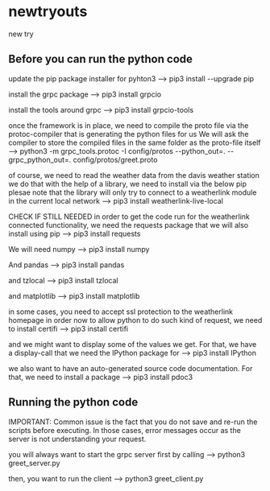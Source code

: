 # newtryouts
new try

Before you can run the python code
-----------------------------------

update the pip package installer for pyhton3
--> pip3 install --upgrade pip

install the grpc package
--> pip3 install grpcio

install the tools around grpc
--> pip3 install grpcio-tools

once the framework is in place, we need to compile the proto file via the protoc-compiler that is generating the python files for us
We will ask the compiler to store the compiled files in the same folder as the proto-file itself
--> python3 -m grpc_tools.protoc -I config/protos --python_out=. --grpc_python_out=. config/protos/greet.proto

of course, we need to read the weather data from the davis weather station
we do that with the help of a library, we need to install via the below pip
plesae note that the library will only try to connect to a weatherlink module in the current local network
--> pip3 install weatherlink-live-local

CHECK IF STILL NEEDED
in order to get the code run for the weatherlink connected functionality, we need the requests package that we will also install using pip
--> pip3 install requests

We will need numpy
--> pip3 install numpy

And pandas
--> pip3 install pandas

and tzlocal
--> pip3 install tzlocal

and matplotlib
--> pip3 install matplotlib 

in some cases, you need to accept ssl protection to the weatherlink homepage
in order now to allow python to do such kind of request, we need to install certifi
--> pip3 install certifi

and we might want to display some of the values we get. For that, we have a display-call that we need the IPython package for
--> pip3 install IPython  

we also want to have an auto-generated source code documentation. For that, we need to install a package
--> pip3 install pdoc3


Running the python code
------------------------

IMPORTANT: Common issue is the fact that you do not save and re-run the scripts before executing. In those cases, error messages occur as the server is not understanding your request.

you will always want to start the grpc server first by calling
--> python3 greet_server.py

then, you want to run the client
--> python3 greet_client.py